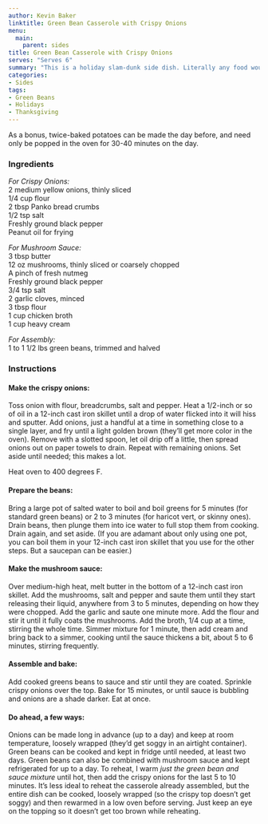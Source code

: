 ```yaml
---
author: Kevin Baker
linktitle: Green Bean Casserole with Crispy Onions
menu:
  main:
    parent: sides
title: Green Bean Casserole with Crispy Onions
serves: "Serves 6"
summary: "This is a holiday slam-dunk side dish. Literally any food would be improved with a topping of these delicious crispy onions, which can be made in advance."
categories:
- Sides
tags:
- Green Beans
- Holidays
- Thanksgiving
---
```

As a bonus, twice-baked potatoes can be made the day before, and need only be popped in the oven for 30-40 minutes on the day.
### Ingredients

<div class="ingredient-list">

*For Crispy Onions:*  
2 medium yellow onions, thinly sliced  
1/4 cup flour  
2 tbsp Panko bread crumbs  
1/2 tsp salt  
Freshly ground black pepper  
Peanut oil for frying  

*For Mushroom Sauce:*  
3 tbsp butter  
12 oz mushrooms, thinly sliced or coarsely chopped  
A pinch of fresh nutmeg  
Freshly ground black pepper  
3/4 tsp salt  
2 garlic cloves, minced  
3 tbsp flour  
1 cup chicken broth  
1 cup heavy cream  

*For Assembly:*  
1 to 1 1/2 lbs green beans, trimmed and halved   

</div>

### Instructions
#### Make the crispy onions: 
Toss onion with flour, breadcrumbs, salt and pepper. Heat a 1/2-inch or so of oil in a 12-inch cast iron skillet until a drop of water flicked into it will hiss and sputter. Add onions, just a handful at a time in something close to a single layer, and fry until a light golden brown (they’ll get more color in the oven). Remove with a slotted spoon, let oil drip off a little, then spread onions out on paper towels to drain. Repeat with remaining onions. Set aside until needed; this makes a lot.

Heat oven to 400 degrees F.

#### Prepare the beans: 
Bring a large pot of salted water to boil and boil greens for 5 minutes (for standard green beans) or 2 to 3 minutes (for haricot vert, or skinny ones). Drain beans, then plunge them into ice water to full stop them from cooking. Drain again, and set aside. (If you are adamant about only using one pot, you can boil them in your 12-inch cast iron skillet that you use for the other steps. But a saucepan can be easier.)

#### Make the mushroom sauce: 
Over medium-high heat, melt butter in the bottom of a 12-inch cast iron skillet. Add the mushrooms, salt and pepper and saute them until they start releasing their liquid, anywhere from 3 to 5 minutes, depending on how they were chopped. Add the garlic and saute one minute more. Add the flour and stir it until it fully coats the mushrooms. Add the broth, 1/4 cup at a time, stirring the whole time. Simmer mixture for 1 minute, then add cream and bring back to a simmer, cooking until the sauce thickens a bit, about 5 to 6 minutes, stirring frequently.

#### Assemble and bake: 
Add cooked greens beans to sauce and stir until they are coated. Sprinkle crispy onions over the top. Bake for 15 minutes, or until sauce is bubbling and onions are a shade darker. Eat at once.

#### Do ahead, a few ways: 
Onions can be made long in advance (up to a day) and keep at room temperature, loosely wrapped (they’d get soggy in an airtight container). Green beans can be cooked and kept in fridge until needed, at least two days. Green beans can also be combined with mushroom sauce and kept refrigerated for up to a day. To reheat, I warm *just the green bean and sauce mixture* until hot, then add the crispy onions for the last 5 to 10 minutes. It’s less ideal to reheat the casserole already assembled, but the entire dish can be cooked, loosely wrapped (so the crispy top doesn’t get soggy) and then rewarmed in a low oven before serving. Just keep an eye on the topping so it doesn’t get too brown while reheating.